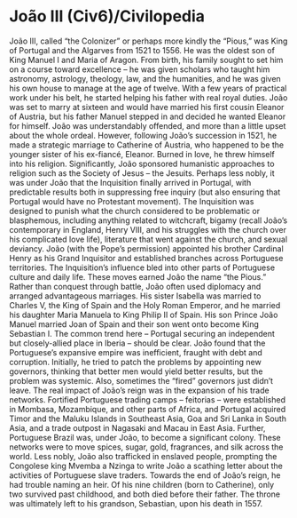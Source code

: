 # João III (Civ6)/Civilopedia

João III, called “the Colonizer” or perhaps more kindly the “Pious,” was King of Portugal and the Algarves from 1521 to 1556. He was the oldest son of King Manuel I and Maria of Aragon. From birth, his family sought to set him on a course toward excellence – he was given scholars who taught him astronomy, astrology, theology, law, and the humanities, and he was given his own house to manage at the age of twelve. With a few years of practical work under his belt, he started helping his father with real royal duties.
João was set to marry at sixteen and would have married his first cousin Eleanor of Austria, but his father Manuel stepped in and decided he wanted Eleanor for himself. João was understandably offended, and more than a little upset about the whole ordeal. However, following João’s succession in 1521, he made a strategic marriage to Catherine of Austria, who happened to be the younger sister of his ex-fiancé, Eleanor.
Burned in love, he threw himself into his religion. Significantly, João sponsored humanistic approaches to religion such as the Society of Jesus – the Jesuits. Perhaps less nobly, it was under João that the Inquisition finally arrived in Portugal, with predictable results both in suppressing free inquiry (but also ensuring that Portugal would have no Protestant movement). The Inquisition was designed to punish what the church considered to be problematic or blasphemous, including anything related to witchcraft, bigamy (recall João’s contemporary in England, Henry VIII, and his struggles with the church over his complicated love life), literature that went against the church, and sexual deviancy. João (with the Pope’s permission) appointed his brother Cardinal Henry as his Grand Inquisitor and established branches across Portuguese territories. The Inquisition’s influence bled into other parts of Portuguese culture and daily life. These moves earned João the name “the Pious.”
Rather than conquest through battle, João often used diplomacy and arranged advantageous marriages. His sister Isabella was married to Charles V, the King of Spain and the Holy Roman Emperor, and he married his daughter Maria Manuela to King Philip II of Spain. His son Prince João Manuel married Joan of Spain and their son went onto become King Sebastian I. The common trend here – Portugal securing an independent but closely-allied place in Iberia – should be clear.
João found that the Portuguese’s expansive empire was inefficient, fraught with debt and corruption. Initially, he tried to patch the problems by appointing new governors, thinking that better men would yield better results, but the problem was systemic. Also, sometimes the “fired” governors just didn’t leave.
The real impact of João’s reign was in the expansion of his trade networks. Fortified Portuguese trading camps – feitorias – were established in Mombasa, Mozambique, and other parts of Africa, and Portugal acquired Timor and the Maluku Islands in Southeast Asia, Goa and Sri Lanka in South Asia, and a trade outpost in Nagasaki and Macau in East Asia. Further, Portuguese Brazil was, under João, to become a significant colony. These networks were to move spices, sugar, gold, fragrances, and silk across the world. Less nobly, João also trafficked in enslaved people, prompting the Congolese king Mvemba a Nzinga to write João a scathing letter about the activities of Portuguese slave traders.
Towards the end of João’s reign, he had trouble naming an heir. Of his nine children (born to Catherine), only two survived past childhood, and both died before their father. The throne was ultimately left to his grandson, Sebastian, upon his death in 1557.